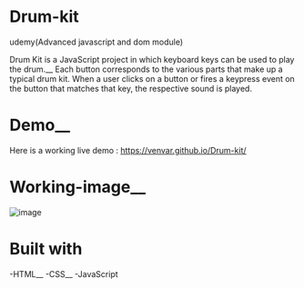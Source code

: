 # Drum-kit
udemy(Advanced javascript and dom module)

Drum Kit is a JavaScript project in which keyboard keys can be used to play the drum.__
Each button corresponds to the various parts that make up a typical drum kit. When a user clicks on a button or fires a keypress event on the button that matches that key, the respective sound is played.

# Demo__
Here is a working live demo : https://venvar.github.io/Drum-kit/

# Working-image__
![image](https://user-images.githubusercontent.com/81376452/122219971-8af71c00-cecd-11eb-9a92-d515088be5f1.png)

# Built with

-HTML__
-CSS__
-JavaScript

